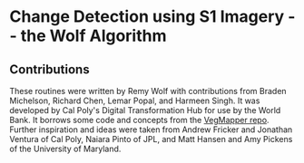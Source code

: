 # Change Detection using S1 Imagery -- the Wolf Algorithm

## Contributions

These routines were written by Remy Wolf with contributions from Braden Michelson, Richard Chen, Lemar Popal, and Harmeen Singh. It was developed by Cal Poly's Digital Transformation Hub for use by the World Bank. It borrows some code and concepts from the [VegMapper repo](https://github.com/NaiaraSPinto/VegMapper). Further inspiration and ideas were taken from Andrew Fricker and Jonathan Ventura of Cal Poly, Naiara Pinto of JPL, and Matt Hansen and Amy Pickens of the University of Maryland.
